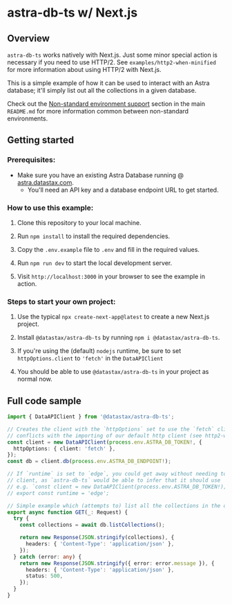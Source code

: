 # astra-db-ts w/ Next.js

## Overview

`astra-db-ts` works natively with Next.js. Just some minor special action is necessary if you need to use
HTTP/2. See `examples/http2-when-minified` for more information about using HTTP/2 with Next.js.

This is a simple example of how it can be used to interact with an Astra database; it'll simply 
list out all the collections in a given database.

Check out the [Non-standard environment support](../../README.md#non-standard-environment-support) section
in the main `README.md` for more information common between non-standard environments.

## Getting started

### Prerequisites:

- Make sure you have an existing Astra Database running @ [astra.datastax.com](https://astra.datastax.com/).
    - You'll need an API key and a database endpoint URL to get started.

### How to use this example:

1. Clone this repository to your local machine.

2. Run `npm install` to install the required dependencies.

3. Copy the `.env.example` file to `.env` and fill in the required values.

4. Run `npm run dev` to start the local development server.

5. Visit `http://localhost:3000` in your browser to see the example in action.

### Steps to start your own project:

1. Use the typical `npx create-next-app@latest` to create a new Next.js project.

2. Install `@datastax/astra-db-ts` by running `npm i @datastax/astra-db-ts`.

3. If you're using the (default) `nodejs` runtime, be sure to set `httpOptions.client` to `'fetch'`
   in the `DataAPIClient`

4. You should be able to use `@datastax/astra-db-ts` in your project as normal now.

## Full code sample

```ts
import { DataAPIClient } from '@datastax/astra-db-ts';

// Creates the client with the `httpOptions` set to use the `fetch` client as next.js's minification
// conflicts with the importing of our default http client (see http2-when-minified for more info)
const client = new DataAPIClient(process.env.ASTRA_DB_TOKEN!, {
  httpOptions: { client: 'fetch' },
});
const db = client.db(process.env.ASTRA_DB_ENDPOINT!);

// If `runtime` is set to `edge`, you could get away without needing to specify the specific
// client, as `astra-db-ts` would be able to infer that it should use `fetch` for you.
// e.g. `const client = new DataAPIClient(process.env.ASTRA_DB_TOKEN!);`
// export const runtime = 'edge';

// Simple example which (attempts to) list all the collections in the database
export async function GET(_: Request) {
  try {
    const collections = await db.listCollections();

    return new Response(JSON.stringify(collections), {
      headers: { 'Content-Type': 'application/json' },
    });
  } catch (error: any) {
    return new Response(JSON.stringify({ error: error.message }), {
      headers: { 'Content-Type': 'application/json' },
      status: 500,
    });
  }
}
```
